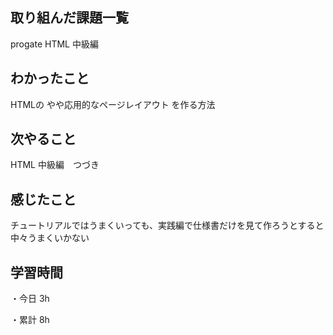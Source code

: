 ## 取り組んだ課題一覧
progate HTML 中級編

## わかったこと
HTMLの  やや応用的なページレイアウト
を作る方法

## 次やること
HTML 中級編　つづき

## 感じたこと
チュートリアルではうまくいっても、実践編で仕様書だけを見て作ろうとすると中々うまくいかない

## 学習時間
・今日 3h

・累計 8h
